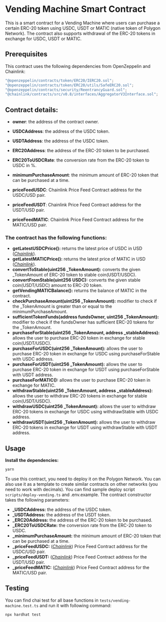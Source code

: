 # Vending Machine Smart Contract

This is a smart contract for a Vending Machine where users can purchase a certain ERC-20 token using USDC, USDT or MATIC (native token of Polygon Network). The contract also supports withdrawal of the ERC-20 tokens in exchange for USDC, USDT or MATIC.

## Prerequisites

This contract uses the following dependencies from OpenZeppelin and Chainlink:

```typescript
"@openzeppelin/contracts/token/ERC20/IERC20.sol";
"@openzeppelin/contracts/token/ERC20/utils/SafeERC20.sol";
"@openzeppelin/contracts/security/ReentrancyGuard.sol";
"@chainlink/contracts/src/v0.8/interfaces/AggregatorV3Interface.sol";
```

## Contract details:

- **owner**: the address of the contract owner.

- **USDCAddress**: the address of the USDC token.

- **USDTAddress**: the address of the USDC token.

- **ERC20Address**: the address of the ERC-20 token to be purchased.

- **ERC20ToUSDCRate**: the conversion rate from the ERC-20 token to USDC in %.

- **minimumPurchaseAmount**: the minimum amount of ERC-20 token that can be purchased at a time.

- **priceFeedUSDC**: Chainlink Price Feed Contract address for the USDC/USD pair.

- **priceFeedUSDT**: Chainlink Price Feed Contract address for the USDT/USD pair.

- **priceFeedMATIC**: Chainlink Price Feed Contract address for the MATIC/USD pair.

### The contract has the following functions:

- **getLatestUSDCPrice():** returns the latest price of USDC in USD ([_Chainlink_](https://docs.chain.link/data-feeds/price-feeds/addresses)).
- **getLatestMATICPrice():** returns the latest price of MATIC in USD ([_Chainlink_](https://docs.chain.link/data-feeds/price-feeds/addresses)).
- **convertToStable(uint256 \_TokenAmount):** converts the given \_TokenAmount of ERC-20 token to stable coin(USDT/USDC).
- **convertFromStable(uint256 USDC):** converts the given stable coin(USDT/USDC) amount to ERC-20 token.
- **getVendingMATICBalance():** returns the balance of MATIC in the contract.
- **checkPurchaseAmount(uint256 \_TokenAmount):** modifier to check if the \_TokenAmount is greater than or equal to the minimumPurchaseAmount.
- **sufficientTokenFunds(address fundsOwner, uint256 \_TokenAmount):** modifier to check if the fundsOwner has sufficient ERC-20 tokens for the \_TokenAmount.
- **purchaseForStable(uint256 \_TokenAmount, address \_stableAddress):** allows the user to purchase ERC-20 token in exchange for stable coin(USDT/USDC).
- **purchaseForUSDC(uint256 \_TokenAmount):** allows the user to purchase ERC-20 token in exchange for USDC using purchaseForStable with USDC address.
- **purchaseForUSDT(uint256 \_TokenAmount):** allows the user to purchase ERC-20 token in exchange for USDT using purchaseForStable with USDT address.
- **purchaseForMATIC():** allows the user to purchase ERC-20 token in exchange for MATIC.
- **withdrawStable(uint256 \_TokenAmount, address \_stableAddress):** allows the user to withdraw ERC-20 tokens in exchange for stable coin(USDT/USDC).
- **withdrawUSDC(uint256 \_TokenAmount):** allows the user to withdraw ERC-20 tokens in exchange for USDC using withdrawStable with USDC address.
- **withdrawUSDT(uint256 \_TokenAmount):** allows the user to withdraw ERC-20 tokens in exchange for USDT using withdrawStable with USDT address.

## Usage

**Install the dependencies:**

```typescript
yarn
```

To use this contract, you need to deploy it on the Polygon Network. You can also use it as a template to create similar contracts on other networks (you need to work with decimals).
You can find sample deploy script `scripts/deploy-vending.ts` and .env.example. The contract constructor takes the following parameters:

- **\_USDCAddress:** the address of the USDC token.
- **\_USDTAddress:** the address of the USDT token.
- **\_ERC20Address:** the address of the ERC-20 token to be purchased.
- **\_ERC20ToUSDCRate:** the conversion rate from the ERC-20 token to USDC.
- **\_minimumPurchaseAmount:** the minimum amount of ERC-20 token that can be purchased at a time.
- **\_priceFeedUSDC:** ([_Chainlink_](https://docs.chain.link/data-feeds/price-feeds/addresses)) Price Feed Contract address for the USDC/USD pair.
- **\_priceFeedUSDT:** ([_Chainlink_](https://docs.chain.link/data-feeds/price-feeds/addresses)) Price Feed Contract address for the USDT/USD pair.
- **\_priceFeedMATIC:** ([_Chainlink_](https://docs.chain.link/data-feeds/price-feeds/addresses)) Price Feed Contract address for the MATIC/USD pair.

## Testing

You can find chai test for all base functions in `tests/vending-machine.test.ts` and run it with following command:

```typescript
npx hardhat test
```
